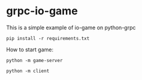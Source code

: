 # grpc-io-game
This is a simple example of io-game on python-grpc

```
pip install -r requirements.txt
```

How to start game:
```
python -m game-server
```
```
python -m client
```
